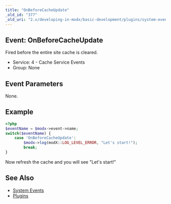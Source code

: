 ```yaml
---
title: "OnBeforeCacheUpdate"
_old_id: "377"
_old_uri: "2.x/developing-in-modx/basic-development/plugins/system-events/onbeforecacheupdate"
---
```


## Event: OnBeforeCacheUpdate

Fired before the entire site cache is cleared.

- Service: 4 - Cache Service Events
- Group: None

## Event Parameters

None.

## Example

```php
<?php
$eventName = $modx->event->name;
switch($eventName) {
    case 'OnBeforeCacheUpdate':
        $modx->log(modX::LOG_LEVEL_ERROR, "Let's start!");
        break;
}
```

Now refresh the cache and you will see "Let's start!"

## See Also

- [System Events](extending-modx/plugins/system-events "System Events")
- [Plugins](extending-modx/plugins "Plugins")
